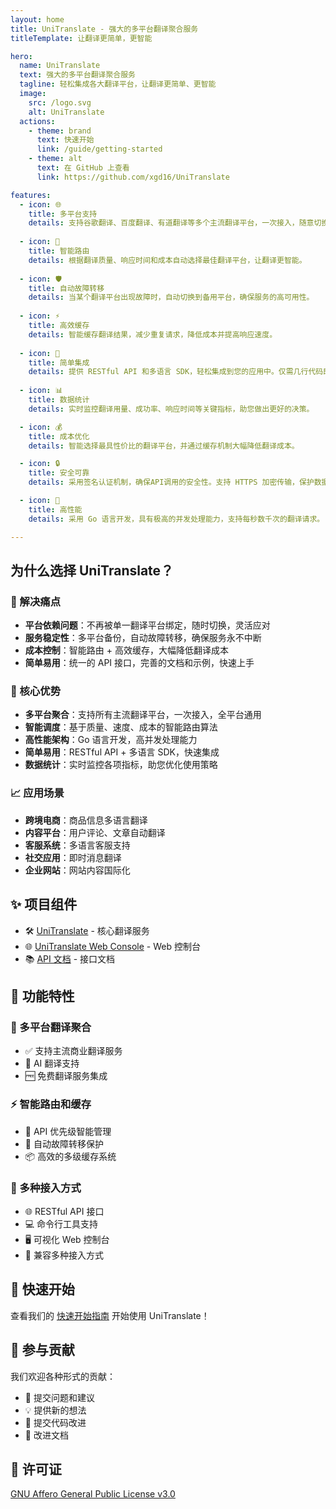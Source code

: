 ```yaml
---
layout: home
title: UniTranslate - 强大的多平台翻译聚合服务
titleTemplate: 让翻译更简单，更智能

hero:
  name: UniTranslate
  text: 强大的多平台翻译聚合服务
  tagline: 轻松集成各大翻译平台，让翻译更简单、更智能
  image:
    src: /logo.svg
    alt: UniTranslate
  actions:
    - theme: brand
      text: 快速开始
      link: /guide/getting-started
    - theme: alt
      text: 在 GitHub 上查看
      link: https://github.com/xgd16/UniTranslate

features:
  - icon: 🌐
    title: 多平台支持
    details: 支持谷歌翻译、百度翻译、有道翻译等多个主流翻译平台，一次接入，随意切换。
    
  - icon: 🔄
    title: 智能路由
    details: 根据翻译质量、响应时间和成本自动选择最佳翻译平台，让翻译更智能。
    
  - icon: 🛡️
    title: 自动故障转移
    details: 当某个翻译平台出现故障时，自动切换到备用平台，确保服务的高可用性。
    
  - icon: ⚡
    title: 高效缓存
    details: 智能缓存翻译结果，减少重复请求，降低成本并提高响应速度。
    
  - icon: 🔌
    title: 简单集成
    details: 提供 RESTful API 和多语言 SDK，轻松集成到您的应用中。仅需几行代码即可完成接入。
    
  - icon: 📊
    title: 数据统计
    details: 实时监控翻译用量、成功率、响应时间等关键指标，助您做出更好的决策。

  - icon: 💰
    title: 成本优化
    details: 智能选择最具性价比的翻译平台，并通过缓存机制大幅降低翻译成本。

  - icon: 🔒
    title: 安全可靠
    details: 采用签名认证机制，确保API调用的安全性。支持 HTTPS 加密传输，保护数据安全。

  - icon: 🚀
    title: 高性能
    details: 采用 Go 语言开发，具有极高的并发处理能力，支持每秒数千次的翻译请求。

---
```


<div class="mt-12 mb-16 flex justify-center">
  <h2 class="text-center text-2xl font-bold">为什么选择 UniTranslate？</h2>
</div>

### 🎯 解决痛点

- **平台依赖问题**：不再被单一翻译平台绑定，随时切换，灵活应对
- **服务稳定性**：多平台备份，自动故障转移，确保服务永不中断
- **成本控制**：智能路由 + 高效缓存，大幅降低翻译成本
- **简单易用**：统一的 API 接口，完善的文档和示例，快速上手

### 🌟 核心优势

- **多平台聚合**：支持所有主流翻译平台，一次接入，全平台通用
- **智能调度**：基于质量、速度、成本的智能路由算法
- **高性能架构**：Go 语言开发，高并发处理能力
- **简单易用**：RESTful API + 多语言 SDK，快速集成
- **数据统计**：实时监控各项指标，助您优化使用策略

### 📈 应用场景

- **跨境电商**：商品信息多语言翻译
- **内容平台**：用户评论、文章自动翻译
- **客服系统**：多语言客服支持
- **社交应用**：即时消息翻译
- **企业网站**：网站内容国际化

## ✨ 项目组件

- 🛠️ [UniTranslate](https://github.com/xgd16/UniTranslate) - 核心翻译服务
- 🌐 [UniTranslate Web Console](https://github.com/xgd16/UniTranslate-web-console) - Web 控制台
- 📚 [API 文档](https://apifox.com/apidoc/shared-335b66b6-90dd-42af-8a1b-f7d1a2c3f351) - 接口文档

## 💫 功能特性

### 🔄 多平台翻译聚合

- ✅ 支持主流商业翻译服务
- 🤖 AI 翻译支持
- 🆓 免费翻译服务集成

### ⚡ 智能路由和缓存

- 🎯 API 优先级智能管理
- 🔄 自动故障转移保护
- 📦 高效的多级缓存系统

### 🔌 多种接入方式

- 🌐 RESTful API 接口
- 💻 命令行工具支持
- 🖥️ 可视化 Web 控制台
- 🔗 兼容多种接入方式

## 🚀 快速开始

查看我们的 [快速开始指南](./guide/getting-started.md) 开始使用 UniTranslate！

## 🤝 参与贡献

我们欢迎各种形式的贡献：

- 🐛 提交问题和建议
- 💡 提供新的想法
- 🔧 提交代码改进
- 📖 改进文档

## 📄 许可证

[GNU Affero General Public License v3.0](https://github.com/xgd16/UniTranslate/blob/master/LICENSE)
